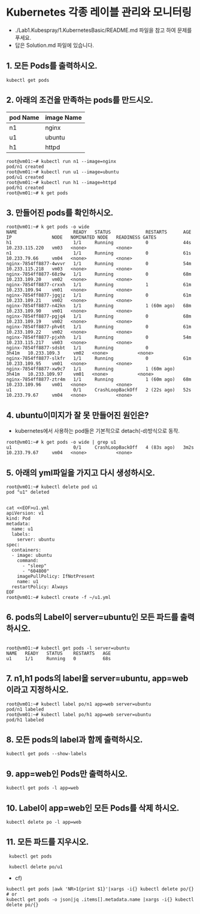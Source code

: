# Kubernetes 각종 레이블 관리와 모니터링
* ./Lab1.Kubespray/1.KubernetesBasic/README.md 파일을 참고 하여 문제를 푸세요.
*  답은 Solution.md 파일에 있습니다.
## 1. 모든 Pods를 출력하시오.
```
kubectl get pods
```

## 2. 아래의 조건을 만족하는 pods를 만드시오.
|pod Name|image Name|
|--------|----------|
|n1      |nginx     |
|u1      |ubuntu    |
|h1      |httpd     |

```
root@vm01:~# kubectl run n1 --image=nginx
pod/n1 created
root@vm01:~# kubectl run u1 --image=ubuntu
pod/u1 created
root@vm01:~# kubectl run h1 --image=httpd
pod/h1 created
root@vm01:~# k get pods

```

## 3. 만들어진 pods를 확인하시오.
```
root@vm01:~# k get pods -o wide
NAME                     READY   STATUS             RESTARTS      AGE     IP               NODE   NOMINATED NODE   READINESS GATES
h1                       1/1     Running            0             44s     10.233.115.220   vm03   <none>           <none>
n1                       1/1     Running            0             61s     10.233.79.66     vm04   <none>           <none>
nginx-7854ff8877-4wvvr   1/1     Running            0             54m     10.233.115.218   vm03   <none>           <none>
nginx-7854ff8877-68z9w   1/1     Running            0             68m     10.233.109.20    vm02   <none>           <none>
nginx-7854ff8877-crxxh   1/1     Running            1             61m     10.233.109.94    vm01   <none>           <none>
nginx-7854ff8877-jgqjz   1/1     Running            0             61m     10.233.109.21    vm02   <none>           <none>
nginx-7854ff8877-n42kn   1/1     Running            1 (60m ago)   68m     10.233.109.90    vm01   <none>           <none>
nginx-7854ff8877-pgjq4   1/1     Running            0             68m     10.233.109.19    vm02   <none>           <none>
nginx-7854ff8877-phv6t   1/1     Running            0             61m     10.233.109.22    vm02   <none>           <none>
nginx-7854ff8877-pjxhh   1/1     Running            0             54m     10.233.115.217   vm03   <none>           <none>
nginx-7854ff8877-sdsbt   1/1     Running            0             3h41m   10.233.109.3     vm02   <none>           <none>
nginx-7854ff8877-slkfr   1/1     Running            0             61m     10.233.109.95    vm01   <none>           <none>
nginx-7854ff8877-xw9c7   1/1     Running            1 (60m ago)   3h41m   10.233.109.97    vm01   <none>           <none>
nginx-7854ff8877-ztr4m   1/1     Running            1 (60m ago)   68m     10.233.109.96    vm01   <none>           <none>
u1                       0/1     CrashLoopBackOff   2 (22s ago)   52s     10.233.79.67     vm04   <none>           <none>
```

## 4. ubuntu이미지가 잘 못 만들어진 원인은?
* kubernetes에서 사용하는 pod들은 기본적으로 detach(-d)방식으로 동작.
```
root@vm01:~# k get pods -o wide | grep u1
u1                       0/1     CrashLoopBackOff   4 (83s ago)   3m2s    10.233.79.67     vm04   <none>           <none>
```

## 5. 아래의 yml파일을 가지고 다시 생성하시오.
```
root@vm01:~# kubectl delete pod u1
pod "u1" deleted


cat <<EOF>u1.yml
apiVersion: v1
kind: Pod
metadata:
  name: u1
  labels:
    server: ubuntu
spec:
  containers:
  - image: ubuntu
    command:
      - "sleep"
      - "604800"
    imagePullPolicy: IfNotPresent
    name: u1
  restartPolicy: Always
EOF
root@vm01:~# kubectl create -f ~/u1.yml
```


## 6. pods의 Label이 server=ubuntu인 모든 파드를 출력하시오.
```

root@vm01:~# kubectl get pods -l server=ubuntu
NAME   READY   STATUS    RESTARTS   AGE
u1     1/1     Running   0          68s
```

## 7. n1,h1 pods의 label을 server=ubuntu, app=web  이라고 지정하시오.
```
root@vm01:~# kubectl label po/n1 app=web server=ubuntu
pod/n1 labeled
root@vm01:~# kubectl label po/h1 app=web server=ubuntu
pod/h1 labeled

```
## 8. 모든 pods의 label과 함께 출력하시오.
```
kubectl get pods --show-labels
```

## 9. app=web인 Pods만 출력하시오.
```
kubectl get pods -l app=web

```

## 10. Label이 app=web인 모든 Pods를 삭제 하시오.
```
kubectl delete po -l app=web

```

## 11. 모든 파드를 지우시오.
```
 kubectl get pods

 kubectl delete po/u1

```
* cf)
```
kubectl get pods |awk 'NR>1{print $1}'|xargs -i{} kubectl delete po/{}
# or
kubectl get pods -o json|jq .items[].metadata.name |xargs -i{} kubectl delete po/{}

```
